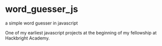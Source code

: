 word_guesser_js
===============

a simple word guesser in javascript


One of my earliest javascript projects at the beginning of my fellowship at Hackbright Academy.

